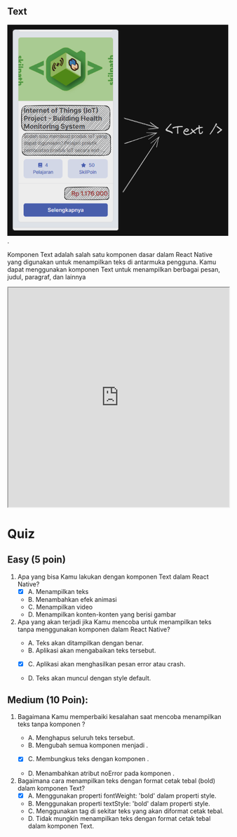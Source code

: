 ## Text

![Init React](<../../Assets/Materi/Button & Touchable opacity/text-explanation.png>).

Komponen Text adalah salah satu komponen dasar dalam React Native yang digunakan untuk menampilkan teks di antarmuka pengguna. Kamu dapat menggunakan komponen Text untuk menampilkan berbagai pesan, judul, paragraf, dan lainnya

<iframe src="https://snack.expo.dev/@doltons/text-component" height="500" width="100%" title="Text Example"></iframe>

<!-- ```jsx
import React from "react";
import { View, Text, StyleSheet } from "react-native";

const TextExample = () => {
  return (
    <View>
      <Text>Selamat datang di materi UI Native!</Text>
      <Text>
        Ini adalah contoh penggunaan komponen Text dalam React Native. Kamu
        dapat menambahkan paragraf dan pesan sesuai kebutuhan.
      </Text>
    </View>
  );
};

export default TextExample;
``` -->

<!-- **Pentingnya Menggunakan Tag `<Text>`:**

Ketika Kamu ingin menampilkan teks di React Native, Kamu harus menggunakannya dalam komponen `<Text>`. Ini adalah perbedaan fundamental antara **HTML** dan **React Native**. Pada **HTML**, Kamu bisa saja menulis teks tanpa wadah elemen tertentu, tetapi di **React Native**, setiap potongan teks harus ditempatkan di dalam komponen `<Text>`.

Contoh yang tidak benar :

```jsx
<View>Ini adalah teks yang ingin ditampilkan.</View>
```

Contoh yang benar :

```jsx
<Text>Ini adalah teks yang ingin ditampilkan.</Text>
```

Alasan utama di balik ini adalah cara **React Native** membangun antarmuka pengguna. Saat Kamu memasukkan teks ke dalam komponen `<Text>`, React Native tahu bagaimana mengelola dan merender teks dengan benar sesuai dengan sistem operasi dan perangkat yang berbeda. -->

# Quiz

## Easy (5 poin)

1. Apa yang bisa Kamu lakukan dengan komponen Text dalam React Native?
   - [x] A. Menampilkan teks
   - B. Menambahkan efek animasi
   - C. Menampilkan video
   - D. Menampilkan konten-konten yang berisi gambar
2. Apa yang akan terjadi jika Kamu mencoba untuk menampilkan teks tanpa menggunakan komponen <Text> dalam React Native?
   - A. Teks akan ditampilkan dengan benar.
   - B. Aplikasi akan mengabaikan teks tersebut.
   - [x] C. Aplikasi akan menghasilkan pesan error atau crash.
   - D. Teks akan muncul dengan style default.

## Medium (10 Poin):

1. Bagaimana Kamu memperbaiki kesalahan saat mencoba menampilkan teks tanpa komponen <Text>?
   - A. Menghapus seluruh teks tersebut.
   - B. Mengubah semua komponen <Text> menjadi <View>.
   - [x] C. Membungkus teks dengan komponen <Text>.
   - D. Menambahkan atribut noError pada komponen <Text>.
2. Bagaimana cara menampilkan teks dengan format cetak tebal (bold) dalam komponen Text?
   - [x] A. Menggunakan properti fontWeight: 'bold' dalam properti style.
   - B. Menggunakan properti textStyle: 'bold' dalam properti style.
   - C. Menggunakan tag <Bold> di sekitar teks yang akan diformat cetak tebal.
   - D. Tidak mungkin menampilkan teks dengan format cetak tebal dalam komponen Text.
